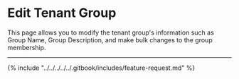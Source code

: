 # Edit Tenant Group

This page allows you to modify the tenant group's information such as Group Name, Group Description, and make bulk changes to the group membership.

***

{% include "../../../../../.gitbook/includes/feature-request.md" %}
